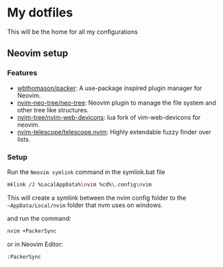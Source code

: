 # My dotfiles

This will be the home for all my configurations

## Neovim setup
### Features
- [wbthomason/packer](https://github.com/wbthomason/packer.nvim): A use-package inspired plugin manager for Neovim.
- [nvim-neo-tree/neo-tree](https://github.com/nvim-neo-tree/neo-tree.nvim): Neovim plugin to manage the file system and other tree like structures.
- [nvim-tree/nvim-web-devicons](https://github.com/nvim-tree/nvim-web-devicons): lua fork of vim-web-devicons for neovim.
- [nvim-telescope/telescope.nvim](https://github.com/nvim-telescope/telescope.nvim): Highly extendable fuzzy finder over lists.
### Setup
Run the `Neovim symlink` command in the symlink.bat file
```bash
mklink /J %LocalAppData%\nvim %cd%\.config\nvim
```
This will create a symlink between the nvim config folder to the `~AppData/Local/nvim` folder that nvm uses on windows.

and run the command:
```bash
nvim +PackerSync
```

or in Neovim Editor:
```bash
:PackerSync
```
